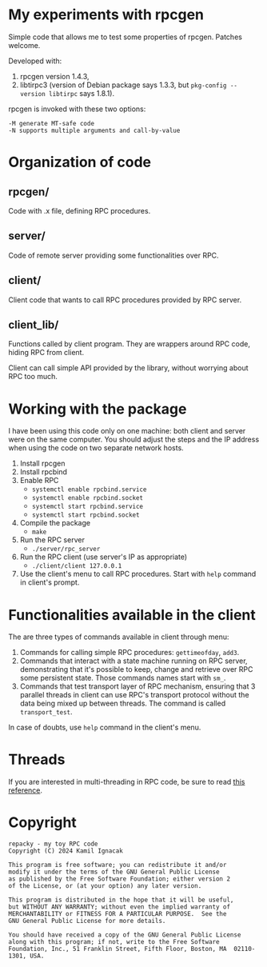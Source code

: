 # My experiments with rpcgen

Simple code that allows me to test some properties of rpcgen. Patches
welcome.

Developed with:

1. rpcgen version 1.4.3,
2. libtirpc3 (version of Debian package says 1.3.3, but `pkg-config --version
   libtirpc` says 1.8.1).


rpcgen is invoked with these two options:
```
-M generate MT-safe code
-N supports multiple arguments and call-by-value
```




# Organization of code

## rpcgen/

Code with .x file, defining RPC procedures.

## server/

Code of remote server providing some functionalities over RPC.

## client/

Client code that wants to call RPC procedures provided by RPC server.

## client_lib/

Functions called by client program. They are wrappers around RPC code, hiding
RPC from client.

Client can call simple API provided by the library, without worrying about
RPC too much.




# Working with the package

I have been using this code only on one machine: both client and server were
on the same computer. You should adjust the steps and the IP address when
using the code on two separate network hosts.

1. Install rpcgen
2. Install rpcbind
3. Enable RPC
   - `systemctl enable rpcbind.service`
   - `systemctl enable rpcbind.socket`
   - `systemctl start rpcbind.service`
   - `systemctl start rpcbind.socket`
4. Compile the package
   - `make`
5. Run the RPC server
   - `./server/rpc_server`
6. Run the RPC client (use server's IP as appropriate)
   - `./client/client 127.0.0.1`
7. Use the client's menu to call RPC procedures. Start with `help` command in
   client's prompt.




# Functionalities available in the client

The are three types of commands available in client through menu:

1. Commands for calling simple RPC procedures: `gettimeofday`, `add3`.
2. Commands that interact with a state machine running on RPC server,
   demonstrating that it's possible to keep, change and retrieve over RPC
   some persistent state. Those commands names start with `sm_`.
3. Commands that test transport layer of RPC mechanism, ensuring that 3
   parallel threads in client can use RPC's transport protocol without the
   data being mixed up between threads. The command is called
   `transport_test`.

In case of doubts, use `help` command in the client's menu.




# Threads

If you are interested in multi-threading in RPC code, be sure to read [this
reference](https://docs.oracle.com/cd/E19455-01/805-7224/6j6q44chc/index.html).




# Copyright


```
repacky - my toy RPC code
Copyright (C) 2024 Kamil Ignacak

This program is free software; you can redistribute it and/or
modify it under the terms of the GNU General Public License
as published by the Free Software Foundation; either version 2
of the License, or (at your option) any later version.

This program is distributed in the hope that it will be useful,
but WITHOUT ANY WARRANTY; without even the implied warranty of
MERCHANTABILITY or FITNESS FOR A PARTICULAR PURPOSE.  See the
GNU General Public License for more details.

You should have received a copy of the GNU General Public License
along with this program; if not, write to the Free Software
Foundation, Inc., 51 Franklin Street, Fifth Floor, Boston, MA  02110-1301, USA.
```

